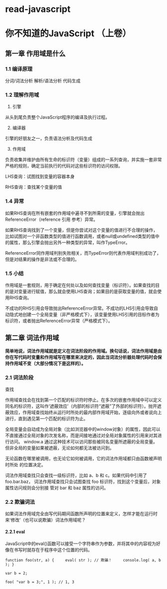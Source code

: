 # read-javascript  

# 你不知道的JavaScript （上卷）

## 第一章  作用域是什么  

### 1.1 编译原理

分词/词法分析 解析/语法分析 代码生成

### 1.2 理解作用域

1. 引擎

从头到尾负责整个JavaScript程序的编译及执行过程。

2. 编译器

引擎的好朋友之一，负责语法分析及代码生成

3. 作用域

负责收集并维护由所有生命的标识符（变量）组成的一系列查询，并实施一套非常严格的规则，确定当前执行的代码对这些标识符的访问权限。

LHS查询：试图找到变量的容器本身

RHS查询：查找某个变量的值

### 1.4 异常

如果RHS查询在所有嵌套的作用域中遍寻不到所需的变量，引擎就会抛出ReferenceError（reference 引用 参考）异常。

如果RHS查询找到了一个变量，但是你尝试对这个变量的值进行不合理的操作，比如试图对一个非函数类型的值进行函数调用，或者null或undefined类型的值中的属性，那么引擎会抛出另外一种类型的异常，叫作TypeError。

ReferenceError同作用域判别失败相关，而TypeError则代表作用域判别成功了，但是对结果的操作是非法或不合理的。

### 1.5 小结

作用域是一套规则，用于确定在何处以及如何查找变量（标识符）。如果查找的目的是对变量进行赋值，那么就会使用LHS查询；如果目的是获取变量的值，就会使用RHS查询。

不成功的RHS引用会导致抛出ReferenceError异常。不成功的LHS引用会导致自动隐式地创建一个全局变量（非严格模式下），该变量使用LHS引用的目标作者为标识符，或者抛出ReferenceError异常（严格模式下）。

## 第二章 词法作用域

**简单地说，词法作用域就是定义在词法阶段的作用域。换句话说，词法作用域是由你在写代码时变量和作用域写在哪里来决定的，因此当词法分析器处理代码时会保持作用域不变（大部分情况下是这样的）。**

### 2.1 词法阶段

查找

作用域查找会在找到第一个匹配的标识符时停止。在多次的嵌套作用域中可以定义同名的标识符，这叫作‘遮蔽效应’（内部的标识符“遮蔽”了外部的标识符）。抛开遮蔽效应，作用域查找始终从运行时所处的最内部作用域开始，逐级向外或者说向上进行，直到遇见第一个匹配的标识符为止。

全局变量会自动成为全局对象（比如浏览器中的window对象）的属性，因此可以不直接通过全局对象的次发名称，而是间接地通过对全局对象属性的引用来对其进行访问。  window.a   通过这种技术可以访问那些被同名变量所遮蔽的全局变量。但非全局的变量如果被遮蔽，无论如何都无法被访问到。

无论函数在哪里被调用，也无论它如何被调用，它的词法作用域都只由函数被声明时所处 的位置决定。

词法作用域查找只会查找一级标识符，比如 a、b 和 c。如果代码中引用了 foo.bar.baz， 词法作用域查找只会试图查找 foo 标识符，找到这个变量后，对象属性访问规则会分别接 管对 bar 和 baz 属性的访问。

### 2.2 欺骗词法

如果词法作用域完全由写代码期间函数所声明的位置来定义，怎样才能在运行时来‘修改’（也可以说欺骗）词法作用域呢？

#### 2.2.1 eval

JavaScript中的eval()函数可以接受一个字符串作为参数，并将其中的内容视为好像在书写时就存在于程序中这个位置的代码。
```
function foo(str, a) {     eval( str ); // 欺骗！     console.log( a, b ); } 
 
var b = 2; 
 
foo( "var b = 3;", 1 ); // 1, 3

```



